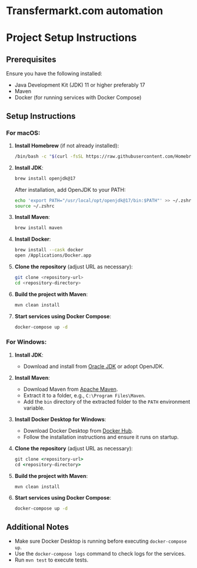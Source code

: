 # Transfermarkt.com automation

# Project Setup Instructions

## Prerequisites

Ensure you have the following installed:
- Java Development Kit (JDK) 11 or higher preferably 17
- Maven
- Docker (for running services with Docker Compose)

## Setup Instructions

### For macOS:

1. **Install Homebrew** (if not already installed):
    ```bash
    /bin/bash -c "$(curl -fsSL https://raw.githubusercontent.com/Homebrew/install/HEAD/install.sh)"
    ```

2. **Install JDK**:
    ```bash
    brew install openjdk@17
    ```

    After installation, add OpenJDK to your PATH:
    ```bash
    echo 'export PATH="/usr/local/opt/openjdk@17/bin:$PATH"' >> ~/.zshrc
    source ~/.zshrc
    ```

3. **Install Maven**:
    ```bash
    brew install maven
    ```

4. **Install Docker**:
    ```bash
    brew install --cask docker
    open /Applications/Docker.app
    ```

5. **Clone the repository** (adjust URL as necessary):
    ```bash
    git clone <repository-url>
    cd <repository-directory>
    ```

6. **Build the project with Maven**:
    ```bash
    mvn clean install
    ```

7. **Start services using Docker Compose**:
    ```bash
    docker-compose up -d
    ```

### For Windows:

1. **Install JDK**:
    - Download and install from [Oracle JDK](https://www.oracle.com/java/technologies/javase-jdk17-downloads.html) or adopt OpenJDK.

2. **Install Maven**:
    - Download Maven from [Apache Maven](https://maven.apache.org/download.cgi).
    - Extract it to a folder, e.g., `C:\Program Files\Maven`.
    - Add the `bin` directory of the extracted folder to the `PATH` environment variable.

3. **Install Docker Desktop for Windows**:
    - Download Docker Desktop from [Docker Hub](https://hub.docker.com/editions/community/docker-ce-desktop-windows).
    - Follow the installation instructions and ensure it runs on startup.

4. **Clone the repository** (adjust URL as necessary):
    ```cmd
    git clone <repository-url>
    cd <repository-directory>
    ```

5. **Build the project with Maven**:
    ```cmd
    mvn clean install
    ```

6. **Start services using Docker Compose**:
    ```cmd
    docker-compose up -d
    ```

## Additional Notes

- Make sure Docker Desktop is running before executing `docker-compose up`.
- Use the `docker-compose logs` command to check logs for the services.
- Run `mvn test` to execute tests.

